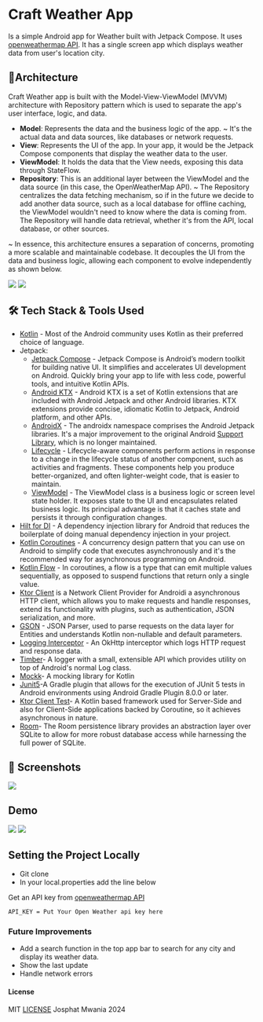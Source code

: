 

# Craft Weather App

Is a simple Android app for Weather built with Jetpack Compose. 
It uses [openweathermap API](https://openweathermap.org/api). It has a single screen app which displays weather data from user's location city.



## 📐Architecture
Craft Weather app is built with the Model-View-ViewModel (MVVM) architecture with Repository pattern which is used to separate the app's user interface, logic, and data.

- **Model**: Represents the data and the business logic of the app. ~ It's the actual data and data sources, like databases or network requests.
- **View**: Represents the UI of the app. In your app, it would be the Jetpack Compose components that display the weather data to the user.
- **ViewModel**: It holds the data that the View needs, exposing this data through StateFlow.
- **Repository**: This is an additional layer between the ViewModel and the data source (in this case, the OpenWeatherMap API). ~ The Repository centralizes the data fetching mechanism, so if in the future we decide to add another data source, such as a local database for offline caching, the ViewModel wouldn't need to know where the data is coming from. The Repository will handle data retrieval, whether it's from the API, local database, or other sources.

~ In essence, this architecture ensures a separation of concerns, promoting a more scalable and maintainable codebase. It decouples the UI from the data and business logic, allowing each component to evolve independently as shown below.

<img src="./screenshots/mvvm-arch.png">
<img src="./screenshots/MVVM-diagram.png">



## 🛠 Tech Stack & Tools Used
- [Kotlin](https://developer.android.com/kotlin) - Most of the Android community uses Kotlin as their preferred choice of language.
- Jetpack:
  - [Jetpack Compose](https://developer.android.com/jetpack/compose) - Jetpack Compose is Android’s modern toolkit for building native UI. It simplifies and accelerates UI development on Android. Quickly bring your app to life with less code, powerful tools, and intuitive Kotlin APIs.
  - [Android KTX](https://developer.android.com/kotlin/ktx.html) - Android KTX is a set of Kotlin extensions that are included with Android Jetpack and other Android libraries. KTX extensions provide concise, idiomatic Kotlin to Jetpack, Android platform, and other APIs.
  - [AndroidX](https://developer.android.com/jetpack/androidx) - The androidx namespace comprises the Android Jetpack libraries. It's a major improvement to the original Android [Support Library](https://developer.android.com/topic/libraries/support-library/index), which is no longer maintained.
  - [Lifecycle](https://developer.android.com/topic/libraries/architecture/lifecycle) - Lifecycle-aware components perform actions in response to a change in the lifecycle status of another component, such as activities and fragments. These components help you produce better-organized, and often lighter-weight code, that is easier to maintain.
  - [ViewModel](https://developer.android.com/topic/libraries/architecture/viewmodel) - The ViewModel class is a business logic or screen level state holder. It exposes state to the UI and encapsulates related business logic. Its principal advantage is that it caches state and persists it through configuration changes.
- [Hilt for DI](https://developer.android.com/training/dependency-injection/hilt-android) - A dependency injection library for Android that reduces the boilerplate of doing manual dependency injection in your project.
- [Kotlin Coroutines](https://developer.android.com/kotlin/coroutines) - A concurrency design pattern that you can use on Android to simplify code that executes asynchronously and it's the recommended way for asynchronous programming on Android.
- [Kotlin Flow](https://developer.android.com/kotlin/flow) - In coroutines, a flow is a type that can emit multiple values sequentially, as opposed to suspend functions that return only a single value.
- [Ktor Client](https://ktor.io/) is a Network Client Provider for Androidi a asynchronous HTTP client, which allows you to make requests and handle responses, extend its functionality with plugins, such as authentication, JSON serialization, and more.
- [GSON](https://github.com/google/gson) - JSON Parser, used to parse requests on the data layer for Entities and understands Kotlin non-nullable and default parameters.
- [Logging Interceptor](https://github.com/square/okhttp/blob/master/okhttp-logging-interceptor/README.md) - An OkHttp interceptor which logs HTTP request and response data.
- [Timber](https://github.com/JakeWharton/timber)- A logger with a small, extensible API which provides utility on top of Android's normal Log class.
- [Mockk](https://github.com/mockk/mockk)- A mocking library for Kotlin
- [Junit5](https://github.com/mannodermaus/android-junit5)-A Gradle plugin that allows for the execution of JUnit 5 tests in Android environments using Android Gradle Plugin 8.0.0 or later.
- [Ktor Client Test](https://ktor.io/docs/client-testing.html)- A Kotlin based framework used for Server-Side and also for Client-Side applications backed by Coroutine, so it achieves asynchronous in nature.
- [Room](https://developer.android.com/jetpack/androidx/releases/room)- The Room persistence library provides an abstraction layer over SQLite to allow for more robust database access while harnessing the full power of SQLite.

## 📱 Screenshots

<img src="./screenshots/2025-01-27%2015.54.08.jpg">


## Demo

<img src="./screenshots/demo_video.mp4">


<img src="./screenshots/Database_Inspection.png">


## Setting the Project Locally

- Git clone
- In your local.properties add the line below

Get an API key from [openweathermap API](https://openweathermap.org/api)

`API_KEY = Put Your Open Weather api key here`

### Future Improvements

- Add a search function in the top app bar to search for any city and display its weather data.
- Show the last update
- Handle network errors

#### License

MIT  [LICENSE](LICENSE) Josphat Mwania 2024
